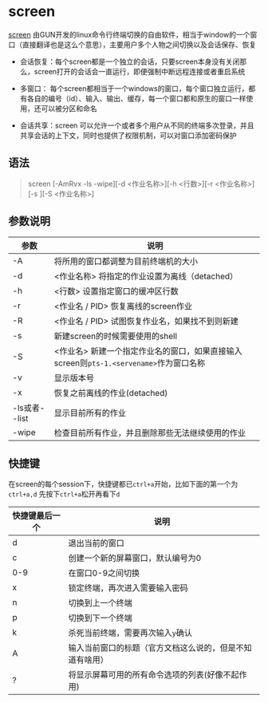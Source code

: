 # screen

[screen](http://www.gnu.org/software/screen/) 由GUN开发的linux命令行终端切换的自由软件，相当于window的一个窗口（直接翻译也是这么个意思），主要用户多个人物之间切换以及会话保存、恢复

* 会话恢复：每个screen都是一个独立的会话，只要screen本身没有关闭那么，screen打开的会话会一直运行，即便强制中断远程连接或者重启系统

* 多窗口： 每个screen都相当于一个windows的窗口，每个窗口独立运行，都有各自的编号（id）、输入、输出、缓存，每一个窗口都和原生的窗口一样使用，还可以被分区和命名

* 会话共享：screen 可以允许一个或者多个用户从不同的终端多次登录，并且共享会话的上下文，同时也提供了权限机制，可以对窗口添加密码保护

## 语法

> screen [-AmRvx -ls -wipe][-d <作业名称>][-h <行数>][-r <作业名称>][-s ][-S <作业名称>]

## 参数说明

| 参数          | 说明                                                                                   |
| ------------- | -------------------------------------------------------------------------------------- |
| -A            | 将所用的窗口都调整为目前终端机的大小                                                   |
| -d            | <作业名称> 将指定的作业设置为离线（detached）                                          |
| -h            | <行数>  设置指定窗口的缓冲区行数                                                       |
| -r            | <作业名 / PID> 恢复离线的screen作业                                                    |
| -R            | <作业名 / PID> 试图恢复作业名，如果找不到则新建                                        |
| -s            | 新建screen的时候需要使用的shell                                                        |
| -S            | <作业名> 新建一个指定作业名的窗口，如果直接输入screen则`pts-1.<servename>`作为窗口名称 |
| -v            | 显示版本号                                                                             |
| -x            | 恢复之前离线的作业(detached)                                                           |
| -ls或者--list | 显示目前所有的作业                                                                     |
| -wipe         | 检查目前所有作业，并且删除那些无法继续使用的作业                                       |

## 快捷键

在screen的每个session下，快捷键都已`ctrl+a`开始，比如下面的第一个为`ctrl+a,d` 先按下`ctrl+a`松开再看下`d`

| 快捷键最后一个 | 说明                                                     |
| -------------- | -------------------------------------------------------- |
| d              | 退出当前的窗口                                           |
| c              | 创建一个新的屏幕窗口，默认编号为0                        |
| 0-9            | 在窗口0-9之间切换                                        |
| x              | 锁定终端，再次进入需要输入密码                           |
| n              | 切换到上一个终端                                         |
| p              | 切换到下一个终端                                         |
| k              | 杀死当前终端，需要再次输入`y`确认                        |
| A              | 输入当前窗口的标题（官方文档这么说的，但是不知道有啥用） |
| ?              | 将显示屏幕可用的所有命令选项的列表(好像不起作用)         |
